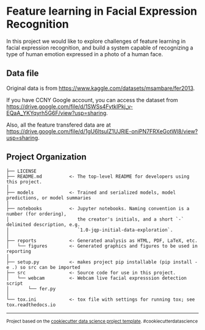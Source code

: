 # Feature learning in Facial Expression Recognition

In this project we would like to explore challenges of feature learning in facial expression recognition, and build a system capable of recognizing a type of human emotion expressed in a photo of a human face.

## Data file
Original data is from https://www.kaggle.com/datasets/msambare/fer2013.

If you have CCNY Google account, you can access the dataset from https://drive.google.com/file/d/1SWSs4FytkIPkj_v-EQaA_YKYqyrh5G6F/view?usp=sharing. 

Also, all the feature transfered data are at https://drive.google.com/file/d/1gU6ltsuIZ1UJRlE-oniPN7FRXeGotWl8/view?usp=sharing.

## Project Organization

    ├── LICENSE
    ├── README.md          <- The top-level README for developers using this project.
    │
    ├── models             <- Trained and serialized models, model predictions, or model summaries
    │
    ├── notebooks          <- Jupyter notebooks. Naming convention is a number (for ordering),
    │                         the creator's initials, and a short `-` delimited description, e.g.
    │                         `1.0-jqp-initial-data-exploration`.
    │
    ├── reports            <- Generated analysis as HTML, PDF, LaTeX, etc.
    │   └── figures        <- Generated graphics and figures to be used in reporting
    │
    ├── setup.py           <- makes project pip installable (pip install -e .) so src can be imported
    ├── src                <- Source code for use in this project.
    │   └── webcam         <- Webcam live facial expresssion detection script
    │       └── fer.py
    │
    └── tox.ini            <- tox file with settings for running tox; see tox.readthedocs.io

---

<p><small>Project based on the <a target="_blank" href="https://drivendata.github.io/cookiecutter-data-science/">cookiecutter data science project template</a>. #cookiecutterdatascience</small></p>
